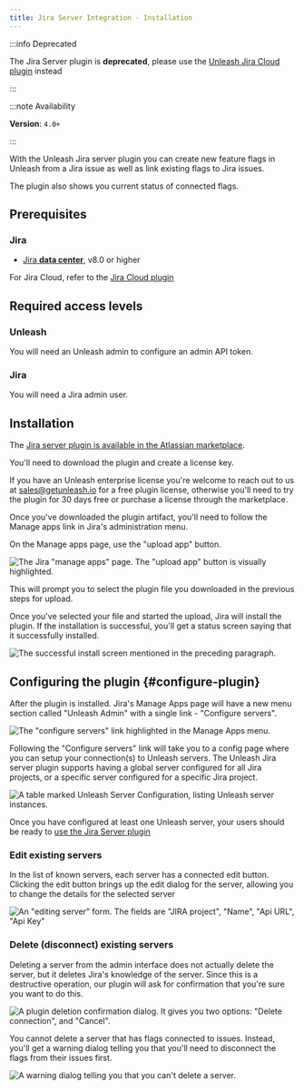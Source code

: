 ```yaml
---
title: Jira Server Integration - Installation
---
```


:::info Deprecated

The Jira Server plugin is **deprecated**, please use the [Unleash Jira Cloud plugin](https://docs.getunleash.io/reference/integrations/jira-cloud-plugin-installation) instead

:::

:::note Availability

**Version**: `4.0+`

:::

With the Unleash Jira server plugin you can create new feature flags in Unleash from a Jira issue as well as link
existing flags to Jira issues.

The plugin also shows you current status of connected flags.

## Prerequisites

### Jira

- [Jira **data center**](https://www.atlassian.com/enterprise/data-center/jira), v8.0 or higher

For Jira Cloud, refer to the [Jira Cloud plugin](jira-cloud-plugin-installation)

## Required access levels

### Unleash

You will need an Unleash admin to configure an admin API token.

### Jira

You will need a Jira admin user.

## Installation

The [Jira server plugin is available in the Atlassian marketplace](https://marketplace.atlassian.com/apps/1227377/unleash-for-jira?tab=overview&hosting=datacenter).

You'll need to download the plugin and create a license key.

If you have an Unleash enterprise license you're welcome to reach out to us at sales@getunleash.io for a free plugin license, otherwise you'll need to try the plugin for 30 days free or purchase a license through the marketplace.

Once you've downloaded the plugin artifact, you'll need to follow the Manage apps link in Jira's administration menu.

On the Manage apps page, use the "upload app" button.

![The Jira "manage apps" page. The "upload app" button is visually highlighted.](/img/jira_upload_app.png)

This will prompt you to select the plugin file you downloaded in the previous steps for upload.

Once you've selected your file and started the upload, Jira will install the plugin. If the installation is successful, you'll get a status screen saying that it successfully installed.

![The successful install screen mentioned in the preceding paragraph.](/img/jira_server_installed_ready_to_go.png)

## Configuring the plugin {#configure-plugin}

After the plugin is installed. Jira's Manage Apps page will have a new menu section called "Unleash Admin" with a single
link - "Configure servers".

![The "configure servers" link highlighted in the Manage Apps menu.](/img/jira_server_manage_unleash_admin.png)

Following the "Configure servers" link will take you to a config page where you can setup your connection(s) to Unleash
servers. The Unleash Jira server plugin supports having a global server configured for all Jira projects, or a specific
server configured for a specific Jira project.

![A table marked Unleash Server Configuration, listing Unleash server instances.](/img/jira_server_manage_servers.png)

Once you have configured at least one Unleash server, your users should be ready to [use the Jira Server plugin](/reference/integrations/jira-server-plugin-usage)

### Edit existing servers

In the list of known servers, each server has a connected edit button. Clicking the edit button brings up the edit
dialog for the server, allowing you to change the details for the selected server

![An "editing server" form. The fields are "JIRA project", "Name", "Api URL", "Api Key"](/img/jira_server_edit_server.png)


### Delete (disconnect) existing servers

Deleting a server from the admin interface does not actually delete the server, but it deletes Jira's knowledge of the
server.
Since this is a destructive operation, our plugin will ask for confirmation that you're sure you want to do this.

![A plugin deletion confirmation dialog. It gives you two options: "Delete connection", and "Cancel".](/img/jira_server_delete_server_confirmation.png)

You cannot delete a server that has flags connected to issues. Instead, you'll get a
warning dialog telling you that you'll need to disconnect the flags from their issues first.

![A warning dialog telling you that you can't delete a server.](/img/jira_server_delete_connected_toggles.png)
